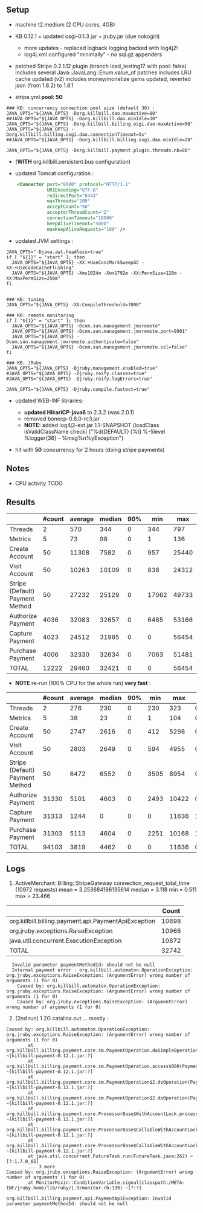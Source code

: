 ## Setup

- machine t2.medium (2 CPU cores, 4GB)

- KB 0.12.1 + updated osgi-0.1.3 jar + jruby.jar (due nokogiri)
  * more updates - replaced logback logging backed with log4j2!
  * log4j.xml configured "minimally" - no sql.gz appenders
- patched Stripe 0.2.1.12 plugin (branch load_testing17 with pool: false)
  includes several Java::JavaLang::Enum.value_of patches
  includes LRU cache updated (v2)
  includes money/monetize gems updated, reverted json (from 1.8.2) to 1.8.1
  
- stripe.yml **pool: 50**
  
```
### KB: concurrency connection pool size (default 30) :
JAVA_OPTS="${JAVA_OPTS} -Dorg.killbill.dao.maxActive=80"
##JAVA_OPTS="${JAVA_OPTS} -Dorg.killbill.dao.minIdle=30"
JAVA_OPTS="${JAVA_OPTS} -Dorg.killbill.billing.osgi.dao.maxActive=50"
JAVA_OPTS="${JAVA_OPTS} -Dorg.killbill.billing.osgi.dao.connectionTimeout=5s"
##JAVA_OPTS="${JAVA_OPTS} -Dorg.killbill.billing.osgi.dao.minIdle=20"

JAVA_OPTS="${JAVA_OPTS} -Dorg.killbill.payment.plugin.threads.nb=80"
```

- (**WITH** org.killbill.persistent.bus configuration)

- updated Tomcat configuration :
```xml
    <Connector port="8080" protocol="HTTP/1.1"
               URIEncoding="UTF-8"
               redirectPort="8443"
               maxThreads="200"
               acceptCount="50"
               acceptorThreadCount="2"
               connectionTimeout="10000"
               keepAliveTimeout="5000"
               maxKeepAliveRequests="100" />
```

- updated JVM settings :
```
JAVA_OPTS="-Djava.awt.headless=true"
if [ "${1}" = "start" ]; then
  JAVA_OPTS="${JAVA_OPTS} -XX:+UseConcMarkSweepGC -XX:+UseCodeCacheFlushing"
  JAVA_OPTS="${JAVA_OPTS} -Xms1024m -Xmx1792m -XX:PermSize=128m -XX:MaxPermSize=256m"
fi


### KB: tuning
JAVA_OPTS="${JAVA_OPTS} -XX:CompileThreshold=7000"

### KB: remote monitoring
if [ "${1}" = "start" ]; then
  JAVA_OPTS="${JAVA_OPTS} -Dcom.sun.management.jmxremote"
  JAVA_OPTS="${JAVA_OPTS} -Dcom.sun.management.jmxremote.port=9901"
  JAVA_OPTS="${JAVA_OPTS} -Dcom.sun.management.jmxremote.authenticate=false"
  JAVA_OPTS="${JAVA_OPTS} -Dcom.sun.management.jmxremote.ssl=false"
fi

### KB: JRuby
JAVA_OPTS="${JAVA_OPTS} -Djruby.management.enabled=true"
#JAVA_OPTS="${JAVA_OPTS} -Djruby.reify.classes=true"
#JAVA_OPTS="${JAVA_OPTS} -Djruby.reify.logErrors=true"

JAVA_OPTS="${JAVA_OPTS} -Djruby.compile.fastest=true"
```

- updated WEB-INF libraries:
  * **updated HikariCP-java6** to 2.3.2 (was 2.0.1)
  * removed bonecp-0.8.0-rc3.jar
  * **NOTE:** added log4j2-ext.jar 1.1-SNAPSHOT (loadClass isValidClassName check) 
    ("%d{DEFAULT} [%t] %-5level %logger{36} - %msg%n%yException") 

- hit with **50** concurrency for 2 hours (doing stripe payments)


## Notes

* CPU activity TODO


## Results

|                                 | #count | average | median | 90% |   min |   max |   errors | bandwidth |
| ------------------------------- | ------ | ------- | ------ | --- | ----- | ----- | -------- | --------- |
|                         Threads |      2 |     570 |    344 |   0 |   344 |   797 | 0.00000% |    0.03/s |
|                         Metrics |      5 |      73 |     98 |   0 |     1 |   136 | 0.20000% |    0.03/s |
|                  Create Account |     50 |   11308 |   7582 |   0 |   957 | 25440 | 0.00000% |    0.89/s |
|                   Visit Account |     50 |   10263 |  10109 |   0 |   838 | 24312 | 0.00000% |    1.12/s |
| Stripe (Default) Payment Method |     50 |   27232 |  25129 |   0 | 17062 | 49733 | 0.00000% |    0.61/s |
|               Authorize Payment |   4036 |   32083 |  32657 |   0 |  6485 | 53166 | 0.99009% |    0.65/s |
|                 Capture Payment |   4023 |   24512 |  31985 |   0 |     0 | 56454 | 1.00000% |    0.62/s |
|                Purchase Payment |   4006 |   32330 |  32634 |   0 |  7063 | 51481 | 0.99750% |    0.65/s |
|                           TOTAL |  12222 |   29460 |  32421 |   0 |     0 | 56454 | 0.98315% |    1.98/s |


* **NOTE** re-run (100% CPU for the whole run) **very fast** :

|                                 | #count | average | median | 90% |  min |   max |   errors | bandwidth |
| ------------------------------- | ------ | ------- | ------ | --- | ---- | ----- | -------- | --------- |
|                         Threads |      2 |     276 |    230 |   0 |  230 |   323 | 0.00000% |    0.03/s |
|                         Metrics |      5 |      38 |     23 |   0 |    1 |   104 | 0.20000% |    0.03/s |
|                  Create Account |     50 |    2747 |   2616 |   0 |  412 |  5298 | 0.00000% |    1.31/s |
|                   Visit Account |     50 |    2803 |   2649 |   0 |  594 |  4955 | 0.00000% |    1.79/s |
| Stripe (Default) Payment Method |     50 |    6472 |   6552 |   0 | 3505 |  8954 | 0.54000% |    1.26/s |
|               Authorize Payment |  31330 |    5101 |   4603 |   0 | 2493 | 10422 | 0.99955% |    4.39/s |
|                 Capture Payment |  31313 |    1244 |      0 |   0 |    0 | 11636 | 1.00000% |    4.22/s |
|                Purchase Payment |  31303 |    5113 |   4604 |   0 | 2251 | 10168 | 1.00000% |     4.4/s |
|                           TOTAL |  94103 |    3819 |   4462 |   0 |    0 | 11636 | 0.99848% |   13.01/s |


## Logs

1. ActiveMerchant::Billing::StripeGateway connection_request_total_time (10972 requests) mean = 3.253684196135614 median = 3.118 min = 0.511 max = 23.466

|                                                       | Count |
| ----------------------------------------------------- | ----- |
|  org.killbill.billing.payment.api.PaymentApiException | 10898 |
|                   org.jruby.exceptions.RaiseException | 10966 |
|               java.util.concurrent.ExecutionException | 10872 |
|                                                 TOTAL | 32742 |

```
  Invalid parameter paymentMethodId: should not be null
  Internal payment error : org.killbill.automaton.OperationException: org.jruby.exceptions.RaiseException: (ArgumentError) wrong number of arguments (1 for 0)
    Caused by: org.killbill.automaton.OperationException: org.jruby.exceptions.RaiseException: (ArgumentError) wrong number of arguments (1 for 0)
    Caused by: org.jruby.exceptions.RaiseException: (ArgumentError) wrong number of arguments (1 for 0)
```

2. (2nd run) 1.2G catalina.out ... mostly :

```
Caused by: org.killbill.automaton.OperationException: org.jruby.exceptions.RaiseException: (ArgumentError) wrong number of arguments (1 for 0)
        at org.killbill.billing.payment.core.sm.PaymentOperation.doSimpleOperationCallback(PaymentOperation.java:158) ~[killbill-payment-0.12.1.jar:?]
        at org.killbill.billing.payment.core.sm.PaymentOperation.access$000(PaymentOperation.java:50) ~[killbill-payment-0.12.1.jar:?]
        at org.killbill.billing.payment.core.sm.PaymentOperation$2.doOperation(PaymentOperation.java:146) ~[killbill-payment-0.12.1.jar:?]
        at org.killbill.billing.payment.core.sm.PaymentOperation$2.doOperation(PaymentOperation.java:143) ~[killbill-payment-0.12.1.jar:?]
        at org.killbill.billing.payment.core.ProcessorBase$WithAccountLock.processAccountWithLock(ProcessorBase.java:219) ~[killbill-payment-0.12.1.jar:?]
        at org.killbill.billing.payment.core.ProcessorBase$CallableWithAccountLock.call(ProcessorBase.java:208) ~[killbill-payment-0.12.1.jar:?]
        at org.killbill.billing.payment.core.ProcessorBase$CallableWithAccountLock.call(ProcessorBase.java:192) ~[killbill-payment-0.12.1.jar:?]
        at java.util.concurrent.FutureTask.run(FutureTask.java:262) ~[?:1.7.0_65]
        ... 3 more
Caused by: org.jruby.exceptions.RaiseException: (ArgumentError) wrong number of arguments (1 for 0)
        at MonitorMixin::ConditionVariable.signal(classpath:/META-INF/jruby.home/lib/ruby/1.9/monitor.rb:139) ~[?:?]
```

```
org.killbill.billing.payment.api.PaymentApiException: Invalid parameter paymentMethodId: should not be null
```